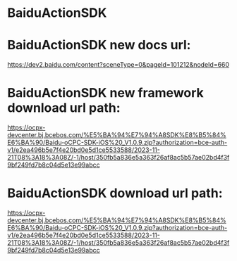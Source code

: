 # BaiduActionSDK

# BaiduActionSDK new docs url:
https://dev2.baidu.com/content?sceneType=0&pageId=101212&nodeId=660
         
# BaiduActionSDK new framework download url path:
https://ocpx-devcenter.bj.bcebos.com/%E5%BA%94%E7%94%A8SDK%E8%B5%84%E6%BA%90/Baidu-oCPC-SDK-iOS%20_V1.0.9.zip?authorization=bce-auth-v1/e2ea496b5e7f4e20bd0e5d1ce5533588/2023-11-21T08%3A18%3A08Z/-1/host/350fb5a836e5a363f26af8ac5b57ae02bd4f3f9bf249fd7b8c04d5e13e99abcc

# BaiduActionSDK download url path:
https://ocpx-devcenter.bj.bcebos.com/%E5%BA%94%E7%94%A8SDK%E8%B5%84%E6%BA%90/Baidu-oCPC-SDK-iOS%20_V1.0.9.zip?authorization=bce-auth-v1/e2ea496b5e7f4e20bd0e5d1ce5533588/2023-11-21T08%3A18%3A08Z/-1/host/350fb5a836e5a363f26af8ac5b57ae02bd4f3f9bf249fd7b8c04d5e13e99abcc
